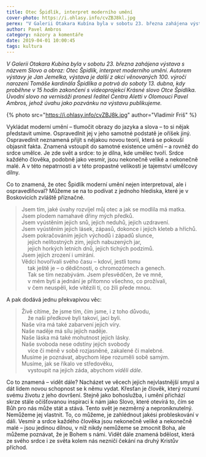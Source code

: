 ```yaml
---
title: Otec Špidlík, interpret moderního umění
cover-photo: https://i.ohlasy.info/cvZBJ8kl.jpg
perex: "V Galerii Otakara Kubína byla v sobotu 23. března zahájena výstava s názvem Slovo a obraz: Otec Špidlík, interpret moderního umění. Přečtěte si úvodní slovo Pavla Ambrose."
author: Pavel Ambros
category: názory a komentáře
date: 2019-04-01 10:00:45
tags: kultura
---
```


*V Galerii Otakara Kubína byla v sobotu 23. března zahájena výstava s názvem Slovo a obraz: Otec Špidlík, interpret moderního umění. Autorem výstavy je Jan Jemelka, výstava je další z akcí věnovaných 100. výročí narození Tomáše kardinála Špidlíka a potrvá do soboty 13. dubna, kdy proběhne v 15 hodin zakončení s videoprojekcí Krásné slovo Otce Špidlíka. Úvodní slovo na vernisáži pronesl ředitel Centra Aletti v Olomouci Pavel Ambros, jehož úvahu jako pozvánku na výstavu publikujeme.*

{% photo src="https://i.ohlasy.info/cvZBJ8k.jpg" author="Vladimír Friš" %}

Vykládat moderní umění – tlumočit obrazy do jazyka a slova – to si nějak představit umíme. Ospravedlnit jej v jeho samotné podstatě je oříšek jiný. Ospravedlnit neznamená přijít s nějakou novou teorií, která se pokouší objasnit fakta. Znamená vstoupit do samotné existence umění – a rovněž do srdce umělce. Je zde svět a srdce: to je dílna, kde umělec tvoří. Srdce každého člověka, podobně jako vesmír, jsou nekonečně veliké a nekonečně malé. A v této nepatrnosti a v této propastné velikosti je tajemství umělcovy dílny. 

Co to znamená, že otec Špidlík moderní umění nejen interpretoval, ale i ospravedlňoval? Můžeme se na to podívat z jednoho hlediska, které je v Boskovicích zvláště příznačné.

> Jsem tím, jaké úvahy rozvíjel můj otec a jak se modlila má matka.  
> Jsem plodem namahavé dřiny mých předků.  
> Jsem vyústěním jejich snů, jejich neduhů, jejich uzdravení.   
> Jsem vyústěním jejich lásek, zápasů, dokonce i jejich kleteb a hříchů.  
> Jsem pokračováním jejich východů i západů slunce,  
>     jejich nelítostných zim, jejich nabuzených jar,  
>     jejich horkých letních dnů, jejich tichých podzimů.  
> Jsem jejich zrození i umírání.  
> Vědci hovořívali svého času – kdoví, jestli tomu  
>     tak ještě je – o dědičnosti, o chromozómech a genech.  
>     Tak se tím nezabývám. Jsem přesvědčen, že ve mně,  
>     v mém bytí a jednání je přítomno všechno, co prožívali,  
>     v čem neuspěli, kde vítězili ti, co žili přede mnou.

A pak dodává jednu překvapivou věc: 

> Živě cítíme, že jsme tím, čím jsme, i z toho důvodu,  
>     že naši předkové byli takoví, jací byli.   
> Naše víra má také zabarvení jejich víry.  
> Naše naděje má sílu jejich naděje.  
> Naše láska má také mohutnost jejich lásky.  
> Naše svoboda nese odstíny jejich svobody  
>     více či méně v sobě rozjasněné, zakalené či malebné.  
> Musíme je poznávat, abychom lépe rozuměli sobě samým.  
> Musíme, jak se říkalo ve středověku,  
>     vystoupit na jejich záda, abychom *viděli dále*.

Co to znamená – vidět dále? Nacházet ve věcech jejich nejvlastnější smysl a dát lidem novou schopnost se k němu vydat. Křesťan je člověk, který rozumí svému životu z jeho dovršení. Stejně jako bohoslužba, i umění přichází skrze stále očišťovanou inspiraci k nám jako Slovo, které otevírá to, čím se Bůh pro nás může stát a stává. Tento svět je nezměrný a neproniknutelný. Nemůžeme jej vlastnit. To, co můžeme, je zahlédnout jakési probleskování v dáli. Vesmír a srdce každého člověka jsou nekonečně veliké a nekonečně malé – jsou jedinou dílnou, v níž nikdy nemůžeme se zmocnit Boha, ale můžeme poznávat, že je Bohem s námi. Vidět dále znamená bdělost, která ze svého srdce i ze světa kolem nás nezničí čekání na druhý Kristův příchod.
